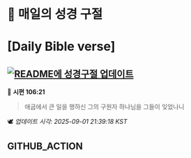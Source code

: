 # 🙏 매일의 성경 구절
# [Daily Bible verse]
## [![README에 성경구절 업데이트](https://github.com/DONGSUKA/first_test/actions/workflows/update-readme-bible.yml/badge.svg)](https://github.com/DONGSUKA/first_test/actions/workflows/update-readme-bible.yml)
<!-- START_BIBLE_VERSE -->
📖 **시편 106:21**
> 애굽에서 큰 일을 행하신 그의 구원자 하나님을 그들이 잊었나니

🕊️ _업데이트 시각: 2025-09-01 21:39:18 KST_
  <!-- END_BIBLE_VERSE -->
## GITHUB_ACTION
